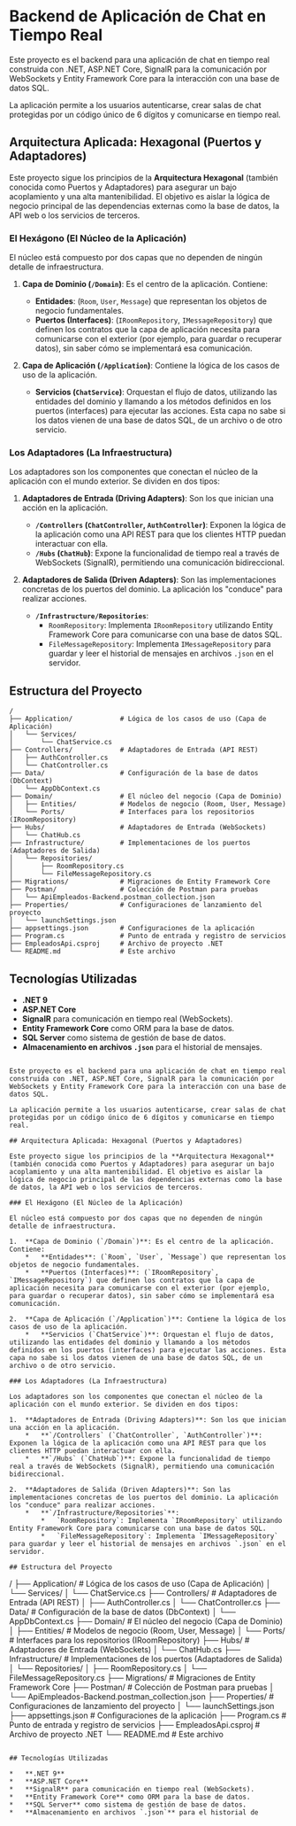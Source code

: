 # Backend de Aplicación de Chat en Tiempo Real

Este proyecto es el backend para una aplicación de chat en tiempo real construida con .NET, ASP.NET Core, SignalR para la comunicación por WebSockets y Entity Framework Core para la interacción con una base de datos SQL.

La aplicación permite a los usuarios autenticarse, crear salas de chat protegidas por un código único de 6 dígitos y comunicarse en tiempo real.

## Arquitectura Aplicada: Hexagonal (Puertos y Adaptadores)

Este proyecto sigue los principios de la **Arquitectura Hexagonal** (también conocida como Puertos y Adaptadores) para asegurar un bajo acoplamiento y una alta mantenibilidad. El objetivo es aislar la lógica de negocio principal de las dependencias externas como la base de datos, la API web o los servicios de terceros.

### El Hexágono (El Núcleo de la Aplicación)

El núcleo está compuesto por dos capas que no dependen de ningún detalle de infraestructura.

1.  **Capa de Dominio (`/Domain`)**: Es el centro de la aplicación. Contiene:
    *   **Entidades**: (`Room`, `User`, `Message`) que representan los objetos de negocio fundamentales.
    *   **Puertos (Interfaces)**: (`IRoomRepository`, `IMessageRepository`) que definen los contratos que la capa de aplicación necesita para comunicarse con el exterior (por ejemplo, para guardar o recuperar datos), sin saber cómo se implementará esa comunicación.

2.  **Capa de Aplicación (`/Application`)**: Contiene la lógica de los casos de uso de la aplicación.
    *   **Servicios (`ChatService`)**: Orquestan el flujo de datos, utilizando las entidades del dominio y llamando a los métodos definidos en los puertos (interfaces) para ejecutar las acciones. Esta capa no sabe si los datos vienen de una base de datos SQL, de un archivo o de otro servicio.

### Los Adaptadores (La Infraestructura)

Los adaptadores son los componentes que conectan el núcleo de la aplicación con el mundo exterior. Se dividen en dos tipos:

1.  **Adaptadores de Entrada (Driving Adapters)**: Son los que inician una acción en la aplicación.
    *   **`/Controllers` (`ChatController`, `AuthController`)**: Exponen la lógica de la aplicación como una API REST para que los clientes HTTP puedan interactuar con ella.
    *   **`/Hubs` (`ChatHub`)**: Expone la funcionalidad de tiempo real a través de WebSockets (SignalR), permitiendo una comunicación bidireccional.

2.  **Adaptadores de Salida (Driven Adapters)**: Son las implementaciones concretas de los puertos del dominio. La aplicación los "conduce" para realizar acciones.
    *   **`/Infrastructure/Repositories`**:
        *   `RoomRepository`: Implementa `IRoomRepository` utilizando Entity Framework Core para comunicarse con una base de datos SQL.
        *   `FileMessageRepository`: Implementa `IMessageRepository` para guardar y leer el historial de mensajes en archivos `.json` en el servidor.

## Estructura del Proyecto

```
/
├── Application/            # Lógica de los casos de uso (Capa de Aplicación)
│   └── Services/
│       └── ChatService.cs
├── Controllers/            # Adaptadores de Entrada (API REST)
│   ├── AuthController.cs
│   └── ChatController.cs
├── Data/                   # Configuración de la base de datos (DbContext)
│   └── AppDbContext.cs
├── Domain/                 # El núcleo del negocio (Capa de Dominio)
│   ├── Entities/           # Modelos de negocio (Room, User, Message)
│   └── Ports/              # Interfaces para los repositorios (IRoomRepository)
├── Hubs/                   # Adaptadores de Entrada (WebSockets)
│   └── ChatHub.cs
├── Infrastructure/         # Implementaciones de los puertos (Adaptadores de Salida)
│   └── Repositories/
│       ├── RoomRepository.cs
│       └── FileMessageRepository.cs
├── Migrations/             # Migraciones de Entity Framework Core
├── Postman/                # Colección de Postman para pruebas
│   └── ApiEmpleados-Backend.postman_collection.json
├── Properties/             # Configuraciones de lanzamiento del proyecto
│   └── launchSettings.json
├── appsettings.json        # Configuraciones de la aplicación
├── Program.cs              # Punto de entrada y registro de servicios
├── EmpleadosApi.csproj     # Archivo de proyecto .NET
└── README.md               # Este archivo
```

## Tecnologías Utilizadas

*   **.NET 9**
*   **ASP.NET Core**
*   **SignalR** para comunicación en tiempo real (WebSockets).
*   **Entity Framework Core** como ORM para la base de datos.
*   **SQL Server** como sistema de gestión de base de datos.
*   **Almacenamiento en archivos `.json`** para el historial de mensajes.
```# Backend de Aplicación de Chat en Tiempo Real

Este proyecto es el backend para una aplicación de chat en tiempo real construida con .NET, ASP.NET Core, SignalR para la comunicación por WebSockets y Entity Framework Core para la interacción con una base de datos SQL.

La aplicación permite a los usuarios autenticarse, crear salas de chat protegidas por un código único de 6 dígitos y comunicarse en tiempo real.

## Arquitectura Aplicada: Hexagonal (Puertos y Adaptadores)

Este proyecto sigue los principios de la **Arquitectura Hexagonal** (también conocida como Puertos y Adaptadores) para asegurar un bajo acoplamiento y una alta mantenibilidad. El objetivo es aislar la lógica de negocio principal de las dependencias externas como la base de datos, la API web o los servicios de terceros.

### El Hexágono (El Núcleo de la Aplicación)

El núcleo está compuesto por dos capas que no dependen de ningún detalle de infraestructura.

1.  **Capa de Dominio (`/Domain`)**: Es el centro de la aplicación. Contiene:
    *   **Entidades**: (`Room`, `User`, `Message`) que representan los objetos de negocio fundamentales.
    *   **Puertos (Interfaces)**: (`IRoomRepository`, `IMessageRepository`) que definen los contratos que la capa de aplicación necesita para comunicarse con el exterior (por ejemplo, para guardar o recuperar datos), sin saber cómo se implementará esa comunicación.

2.  **Capa de Aplicación (`/Application`)**: Contiene la lógica de los casos de uso de la aplicación.
    *   **Servicios (`ChatService`)**: Orquestan el flujo de datos, utilizando las entidades del dominio y llamando a los métodos definidos en los puertos (interfaces) para ejecutar las acciones. Esta capa no sabe si los datos vienen de una base de datos SQL, de un archivo o de otro servicio.

### Los Adaptadores (La Infraestructura)

Los adaptadores son los componentes que conectan el núcleo de la aplicación con el mundo exterior. Se dividen en dos tipos:

1.  **Adaptadores de Entrada (Driving Adapters)**: Son los que inician una acción en la aplicación.
    *   **`/Controllers` (`ChatController`, `AuthController`)**: Exponen la lógica de la aplicación como una API REST para que los clientes HTTP puedan interactuar con ella.
    *   **`/Hubs` (`ChatHub`)**: Expone la funcionalidad de tiempo real a través de WebSockets (SignalR), permitiendo una comunicación bidireccional.

2.  **Adaptadores de Salida (Driven Adapters)**: Son las implementaciones concretas de los puertos del dominio. La aplicación los "conduce" para realizar acciones.
    *   **`/Infrastructure/Repositories`**:
        *   `RoomRepository`: Implementa `IRoomRepository` utilizando Entity Framework Core para comunicarse con una base de datos SQL.
        *   `FileMessageRepository`: Implementa `IMessageRepository` para guardar y leer el historial de mensajes en archivos `.json` en el servidor.

## Estructura del Proyecto

```
/
├── Application/            # Lógica de los casos de uso (Capa de Aplicación)
│   └── Services/
│       └── ChatService.cs
├── Controllers/            # Adaptadores de Entrada (API REST)
│   ├── AuthController.cs
│   └── ChatController.cs
├── Data/                   # Configuración de la base de datos (DbContext)
│   └── AppDbContext.cs
├── Domain/                 # El núcleo del negocio (Capa de Dominio)
│   ├── Entities/           # Modelos de negocio (Room, User, Message)
│   └── Ports/              # Interfaces para los repositorios (IRoomRepository)
├── Hubs/                   # Adaptadores de Entrada (WebSockets)
│   └── ChatHub.cs
├── Infrastructure/         # Implementaciones de los puertos (Adaptadores de Salida)
│   └── Repositories/
│       ├── RoomRepository.cs
│       └── FileMessageRepository.cs
├── Migrations/             # Migraciones de Entity Framework Core
├── Postman/                # Colección de Postman para pruebas
│   └── ApiEmpleados-Backend.postman_collection.json
├── Properties/             # Configuraciones de lanzamiento del proyecto
│   └── launchSettings.json
├── appsettings.json        # Configuraciones de la aplicación
├── Program.cs              # Punto de entrada y registro de servicios
├── EmpleadosApi.csproj     # Archivo de proyecto .NET
└── README.md               # Este archivo
```

## Tecnologías Utilizadas

*   **.NET 9**
*   **ASP.NET Core**
*   **SignalR** para comunicación en tiempo real (WebSockets).
*   **Entity Framework Core** como ORM para la base de datos.
*   **SQL Server** como sistema de gestión de base de datos.
*   **Almacenamiento en archivos `.json`** para el historial de